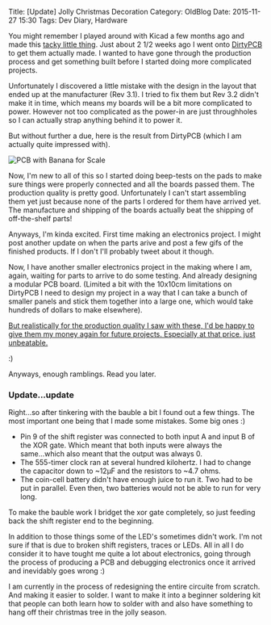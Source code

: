 Title: [Update] Jolly Christmas Decoration
Category: OldBlog
Date: 2015-11-27 15:30
Tags: Dev Diary, Hardware

You might remember I played around with Kicad a few months ago and made this [tacky little thing](/hardware/jolly-christmas-decoration/). Just about 2 1/2 weeks ago I went onto [DirtyPCB](http://dirtypcbs.com/) to get them actually made. I wanted to have gone through the production process and get something built before I started doing more complicated projects.

Unfortunately I discovered a little mistake with the design in the layout that ended up at the manufacturer (Rev 3.1). I tried to fix them but Rev 3.2 didn't make it in time, which means my boards will be a bit more complicated to power. However not too complicated as the power-in are just throughholes so I can actually strap anything behind it to power it.

But without further a due, here is the result from DirtyPCB (which I am actually quite impressed with).

![PCB with Banana for Scale](/images/christmas_bauble_pcb.jpg)

Now, I'm new to all of this so I started doing beep-tests on the pads to make sure things were properly connected and all the boards passed them. The production quality is pretty good. Unfortunately I can't start assembling them yet just because none of the parts I ordered for them have arrived yet. The manufacture and shipping of the boards actually beat the shipping of off-the-shelf parts!

Anyways, I'm kinda excited. First time making an electronics project. I might post another update on when the parts arive and post a few gifs of the finished products. If I don't I'll probably tweet about it though.

Now, I have another smaller electronics project in the making where I am, again, waiting for parts to arrive to do some testing. And already designing a modular PCB board. (Limited a bit with the 10x10cm limitations on DirtyPCB I need to design my project in a way that I can take a bunch of smaller panels and stick them together into a large one, which would take hundreds of dollars to make elsewhere).

[But realistically for the production quality I saw with these, I'd be happy to give them my money again for future projects. Especially at that price, just unbeatable.](https://www.youtube.com/watch?v=d36wUmJGzvA)

:)

Anyways, enough ramblings. Read you later.

### Update...update

Right...so after tinkering with the bauble a bit I found out a few things. The most important one being that I made some mistakes. Some big ones :)

 - Pin 9 of the shift register was connected to both input A and input B of the XOR gate. Which meant that both inputs were always the same...which also meant that the output was always 0.
 - The 555-timer clock ran at several hundred kilohertz. I had to change the capacitor down to ~12µF and the resistors to ~4.7 ohms.
 - The coin-cell battery didn't have enough juice to run it. Two had to be put in parallel. Even then, two batteries would not be able to run for very long.

 To make the bauble work I bridget the xor gate completely, so just feeding back the shift register end to the beginning.

 In addition to those things some of the LED's sometimes didn't work. I'm not sure if that is due to broken shift registers, traces or LEDs. All in all I do consider it to have tought me quite a lot about electronics, going through the process of producing a PCB and debugging electronics once it arrived and inevidably goes wrong :)

I am currently in the process of redesigning the entire circuite from scratch. And making it easier to solder. I want to make it into a beginner soldering kit that people can both learn how to solder with and also have something to hang off their christmas tree in the jolly season. 
